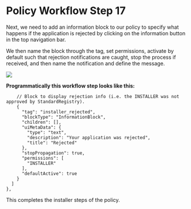 # Policy Workflow Step 17

Next, we need to add an information block to our policy to specify what happens if the application is rejected by clicking on the information button in the top navigation bar.

We then name the block through the tag, set permissions, activate by default such that rejection notifications are caught, stop the process if received, and then name the notification and define the message.

![](../../../../.gitbook/assets/PW\_image\_23.png)

**Programmatically this workflow step looks like this:**

```
    // Block to display rejection info (i.e. the INSTALLER was not approved by StandardRegistry).
    {
      "tag": "installer_rejected",
      "blockType": "InformationBlock",
      "children": [],
      "uiMetaData": {
        "type": "text",
        "description": "Your application was rejected",
        "title": "Rejected"
      },
      "stopPropagation": true,
      "permissions": [
        "INSTALLER"
      ],
      "defaultActive": true
    }
  ]
},
```

This completes the installer steps of the policy.
